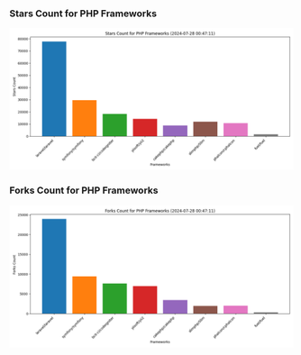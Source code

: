 ### Stars Count for PHP Frameworks

![Stars Chart](./archive/charts/20240728004711_stars_count.png)

### Forks Count for PHP Frameworks

![Forks Chart](./archive/charts/20240728004711_forks_count.png)

